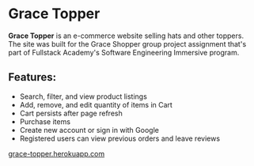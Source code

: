 
# Grace Topper

**Grace Topper** is an e-commerce website selling hats and other toppers. The site was built for the Grace Shopper group project assignment that's part of Fullstack Academy's Software Engineering Immersive program. 

## Features:
* Search, filter, and view product listings
* Add, remove, and edit quantity of items in Cart
* Cart persists after page refresh
* Purchase items
* Create new account or sign in with Google
* Registered users can view previous orders and leave reviews

[grace-topper.herokuapp.com](http://grace-topper.herokuapp.com)
